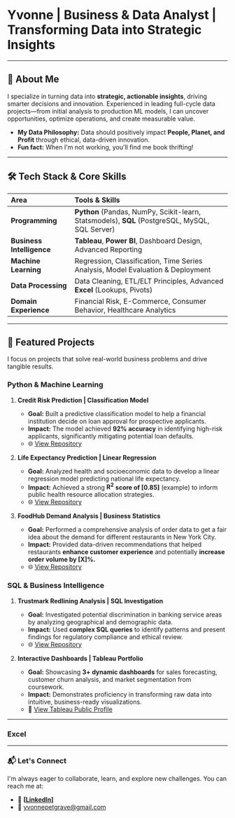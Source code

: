 # Yvonne | Business & Data Analyst | Transforming Data into Strategic Insights 

---

## 🚀 About Me
I specialize in turning data into **strategic, actionable insights**, driving smarter decisions and innovation. Experienced in leading full-cycle data projects—from initial analysis to production ML models, I can uncover opportunities, optimize operations, and create measurable value.

* **My Data Philosophy:** Data should positively impact **People, Planet, and Profit** through ethical, data-driven innovation.
* **Fun fact:** When I'm not working, you'll find me book thrifting!

---

## 🛠️ Tech Stack & Core Skills

| Area | Tools & Skills |
| :--- | :--- |
| **Programming** | **Python** (Pandas, NumPy, Scikit-learn, Statsmodels), **SQL** (PostgreSQL, MySQL, SQL Server) |
| **Business Intelligence** | **Tableau**, **Power BI**, Dashboard Design, Advanced Reporting |
| **Machine Learning** | Regression, Classification, Time Series Analysis, Model Evaluation & Deployment |
| **Data Processing** | Data Cleaning, ETL/ELT Principles, Advanced **Excel** (Lookups, Pivots) |
| **Domain Experience** | Financial Risk, E-Commerce, Consumer Behavior, Healthcare Analytics |

---

## 🌟 Featured Projects

I focus on projects that solve real-world business problems and drive tangible results.

### Python & Machine Learning

1.  **Credit Risk Prediction | Classification Model**
    * **Goal:** Built a predictive classification model to help a financial institution decide on loan approval for prospective applicants.
    * **Impact:** The model achieved **92% accuracy** in identifying high-risk applicants, significantly mitigating potential loan defaults.
    * 🌐 [View Repository](https://github.com/vonGrave/Loan-Approval-Risk-Analysis)

2.  **Life Expectancy Prediction | Linear Regression**
    * **Goal:** Analyzed health and socioeconomic data to develop a linear regression model predicting national life expectancy.
    * **Impact:** Achieved a strong $\mathbf{R}^{\mathbf{2}}$ **score of [0.85]** (example) to inform public health resource allocation strategies.
    * 🌐 [View Repository](https://github.com/vonGrave/Life-Expectancy-Prediction)

3.  **FoodHub Demand Analysis | Business Statistics**
    * **Goal:** Performed a comprehensive analysis of order data to get a fair idea about the demand for different restaurants in New York City.
    * **Impact:** Provided data-driven recommendations that helped restaurants **enhance customer experience** and potentially **increase order volume by [X]%.**
    * 🌐 [View Repository](https://github.com/vonGrave/FoodHub-Data-Analysis)

### SQL & Business Intelligence

1.  **Trustmark Redlining Analysis | SQL Investigation**
    * **Goal:** Investigated potential discrimination in banking service areas by analyzing geographical and demographic data.
    * **Impact:** Used **complex SQL queries** to identify patterns and present findings for regulatory compliance and ethical review.
    * 🌐 [View Repository](https://github.com/vonGrave/Trustmark-Redlining-Analysis---SQL)

2.  **Interactive Dashboards | Tableau Portfolio**
    * **Goal:** Showcasing **3+ dynamic dashboards** for sales forecasting, customer churn analysis, and market segmentation from coursework.
    * **Impact:** Demonstrates proficiency in transforming raw data into intuitive, business-ready visualizations.
    * 🔗 [View Tableau Public Profile](https://public.tableau.com/app/profile/yvonne.p)

---

### Excel 



---

### 📬 Let's Connect  
I'm always eager to collaborate, learn, and explore new challenges. You can reach me at:  
- 💼 **[[LinkedIn](https://www.linkedin.com/in/yvonne-petgrave/)]**  
- 📧 yvonnepetgrave@gmail.com  
 
